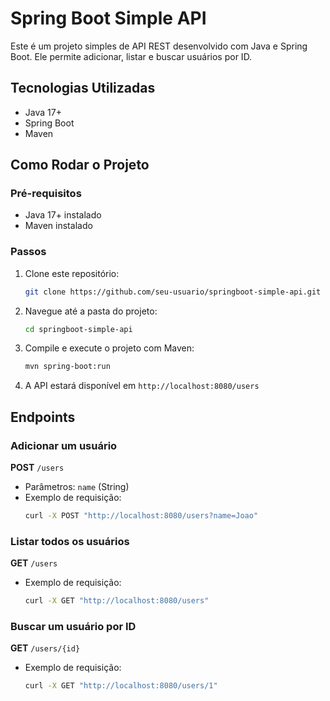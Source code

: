 # Spring Boot Simple API

Este é um projeto simples de API REST desenvolvido com Java e Spring Boot. Ele permite adicionar, listar e buscar usuários por ID.

## Tecnologias Utilizadas
- Java 17+
- Spring Boot
- Maven

## Como Rodar o Projeto

### Pré-requisitos
- Java 17+ instalado
- Maven instalado

### Passos
1. Clone este repositório:
   ```sh
   git clone https://github.com/seu-usuario/springboot-simple-api.git
   ```
2. Navegue até a pasta do projeto:
   ```sh
   cd springboot-simple-api
   ```
3. Compile e execute o projeto com Maven:
   ```sh
   mvn spring-boot:run
   ```
4. A API estará disponível em `http://localhost:8080/users`

## Endpoints

### Adicionar um usuário
**POST** `/users`
- Parâmetros: `name` (String)
- Exemplo de requisição:
  ```sh
  curl -X POST "http://localhost:8080/users?name=Joao"
  ```

### Listar todos os usuários
**GET** `/users`
- Exemplo de requisição:
  ```sh
  curl -X GET "http://localhost:8080/users"
  ```

### Buscar um usuário por ID
**GET** `/users/{id}`
- Exemplo de requisição:
  ```sh
  curl -X GET "http://localhost:8080/users/1"
  ```


